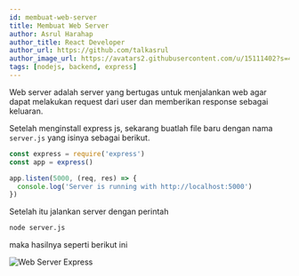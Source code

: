 ```yaml
---
id: membuat-web-server
title: Membuat Web Server
author: Asrul Harahap
author_title: React Developer
author_url: https://github.com/talkasrul
author_image_url: https://avatars2.githubusercontent.com/u/15111402?s=460&v=4
tags: [nodejs, backend, express]
---
```


Web server adalah server yang bertugas untuk menjalankan web agar dapat melakukan request dari user dan memberikan response sebagai keluaran.

Setelah menginstall express js, sekarang buatlah file baru dengan nama `server.js` yang isinya sebagai berikut.

<!--truncate-->

```js
const express = require('express')
const app = express()

app.listen(5000, (req, res) => {
  console.log('Server is running with http://localhost:5000')
})
```

Setelah itu jalankan server dengan perintah

```bash
node server.js
```

maka hasilnya seperti berikut ini

![Web Server Express](https://raw.githubusercontent.com/talkasrul/step-2/master/week-1/assets/server-express.png)
